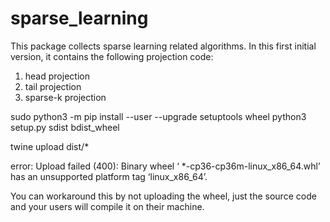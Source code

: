 # sparse_learning

This package collects sparse learning related algorithms. In this first initial version,
it contains the following projection code:

1. head projection
2. tail projection
3. sparse-k projection


sudo python3 -m pip install --user --upgrade setuptools wheel 
python3 setup.py sdist bdist_wheel

twine upload dist/*

error: Upload failed (400): Binary wheel ‘
*-cp36-cp36m-linux_x86_64.whl’ has 
an unsupported platform tag ‘linux_x86_64’.

You can workaround this by not uploading the wheel, 
just the source code  and your users will compile it 
on their machine.